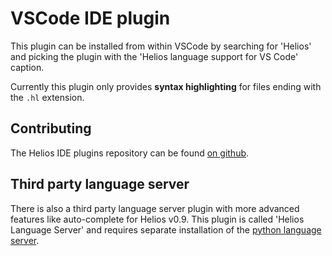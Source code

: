 # VSCode IDE plugin

This plugin can be installed from within VSCode by searching for 'Helios' and picking the plugin with the 'Helios language support for VS Code' caption.

Currently this plugin only provides **syntax highlighting** for files ending with the `.hl` extension.

## Contributing

The Helios IDE plugins repository can be found [on github](https://github.com/Hyperion-BT/helios-ide-plugins).

## Third party language server

There is also a third party language server plugin with more advanced features like auto-complete for Helios v0.9. This plugin is called 'Helios Language Server' and requires separate installation of the [python language server](https://pypi.org/project/helios-language-server).
